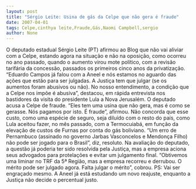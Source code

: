 ```yaml
---
layout: post
title: "Sérgio Leite: Usina de gás da Celpe que não gera é fraude"
date: 2007-04-01
tags: Celpe,cinthya leite,Fraude,Gás,Naomi Campbell,sergio
author: None
---
```

O deputado estadual Sérgio Leite (PT) afirmou ao Blog que não vai aliviar com a Celpe, estando agora na situação e não na oposição, como ocorreu no ano passado, quando o aumento virou mote político, com a revisão tarifária da concessão, passados os primeiros cinco anos da privatização.
“Eduardo Campos já falou com a Aneel e nós estamos no aguardo das ações que estão para ser julgadas. A Justiça tem que julgar (se os aumentos foram abusivos ou não). No nosso entendimento, a condição que a Celpe nos impõe é abusiva”, destacou, em rápida entrevista nos bastidores da visita do presidente Lula a Nova Jerusalém.
O deputado acusa a Celpe de fraude.
“Eles tem uma usina que não gera, mas é como se gerasse. Nós pagamos por isto. É fraude”, afirmou.
Não concorda que esse custo, como uma espécie de seguro, seja diluído com o resto do país, como Lula aceitou fazer, no mês passado, com a Termocuiabá, em função da elevação de custos de Furnas por conta do gás boliviano.
“Um erro de Pernambuco (assinado no governo Jarbas Vasconcelos e Mendonça Filho) não pode ser jogado para o Brasil”, diz, resoluto.
Na avaliação do deputado, a questão já poderia ter sido resolvida pela Justiça, mas a empresa aciona seus advogados para protelações e evitar um julgamento final.
“Obtivemos uma liminar no TRF da 5ª Região, mas a empresa recorreu e derrubou. O mérito pode ser julgado agora. Falta julgar o mérito”, cobrou.
PS: Vai ser engraçado mesmo. A Aneel já está estudando um novo reajuste, enquanto a Justiça não decide o percentual justo. 